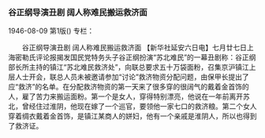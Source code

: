 ### 谷正纲导演丑剧  阔人称难民搬运救济面

1946-08-09
第1版()
专栏：

　　谷正纲导演丑剧
    阔人称难民搬运救济面
    【新华社延安六日电】七月廿七日上海密勒氏评论报揭发国民党特务头子谷正纲扮演“苏北难民”的一幕丑剧称：谷正纲部长所主持的镇江“苏北难民救济处”，向联总要求五十万袋面粉，召集京沪镇江上层人士开会，联总人员未被邀请参加“讨论”救济物资分配问题，由保甲长提出了应“救济”的名单。在分配救济物资的第一天来了很多穿的很阔气的戴着金首饰的人，雇了苦力来搬运面粉。第一个是女人，穿得特别漂亮，他说在一年前离开苏北，曾经住过淮阴，他现在嫁了一个巡官，要领他一家七口的救济粮。第二个女人穿着绸衣戴着金首饰，是镇江某商人的姘妇，他有一个亲戚是淮阴人，所以也得到了救济证。
